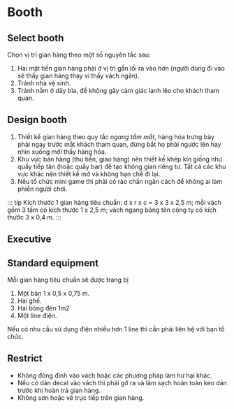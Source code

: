 # Booth
## Select booth
Chọn vị trí gian hàng theo một số nguyên tắc sau:
1. Hai mặt tiền gian hàng phải ở vị trí gần lối ra vào hơn (người dùng đi vào sẽ thấy gian hàng thay vì thấy vách ngăn).
2. Tránh nhà vệ sinh.
3. Tránh nằm ở dãy bìa, để không gây cảm giác lạnh lẽo cho khách tham quan.

## Design booth
1. Thiết kế gian hàng theo quy tắc *ngang tầm mắt*, hàng hóa trưng bày phải ngay trước mắt khách tham quan, đừng bắt họ phải ngước lên hay nhìn xuống mới thấy hàng hóa.
2. Khu vực bán hàng (thu tiền, giao hàng) nên thiết kế khép kín giống như quầy tiếp tân (hoặc quầy bar) để tạo không gian riêng tư. Tất cả các khu vực khác nên thiết kế mở và không hạn chế đi lại.
3. Nếu tổ chức mini game thì phải có rào chắn ngăn cách để không ai làm phiền người chơi.

::: tip
Kích thước 1 gian hàng tiêu chuẩn: d x r x c = 3 x 3 x 2,5 m; mỗi vách gồm 3 tấm có kích thước 1 x 2,5 m; vách ngang bảng tên công ty có kích thước 3 x 0,4 m.
:::

## Executive

## Standard equipment
Mỗi gian hàng tiêu chuẩn sẽ được trang bị
1. Một bàn 1 x 0,5 x 0,75 m.
2. Hai ghế.
3. Hai bóng đèn 1m2
4. Một line điện.

Nếu có nhu cầu sử dụng điện nhiều hơn 1 line thì cần phải liên hệ với ban tổ chức.

## Restrict
* Không đóng đinh vào vách hoặc các phương pháp làm hư hại khác.
* Nếu có dán decal vào vách thì phải gỡ ra và làm sạch hoàn toàn keo dán trước khi hoàn trả gian hàng.
* Không sơn hoặc vẽ trực tiếp trên gian hàng.